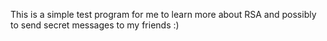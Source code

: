 This is a simple test program for me to learn more about RSA and possibly to send secret messages to my friends :)